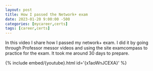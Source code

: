 ```yaml
---
layout: post
title: How I passed the Network+ exam
date: 2023-01-20 9:00:00 -500
categories: [mycareer,certs]
tags: [career,certs]
---
```


In this video I share how I passed my network+ exam.
I did it by going through Professor messor videos and using the site examcompass to practice for the exam. It took me around 30 days to prepare.


{% include embed/{youtube}.html id='{x1aoWnJCEXA}' %}



